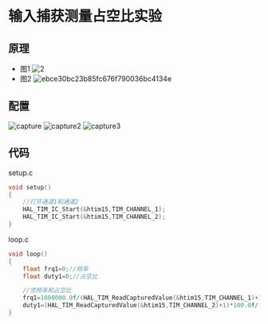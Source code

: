 # 输入捕获测量占空比实验
## 原理
- 图1
![2](https://github.com/user-attachments/assets/a9d46509-b00d-4608-9a49-7d9f414a2628)
- 图2
![ebce30bc23b85fc676f790036bc4134e](https://github.com/user-attachments/assets/d1d26b0f-12e9-40b7-8d99-9f41b155eacc)
## 配置
![capture](https://github.com/user-attachments/assets/f3c17abe-a1ac-44d1-a521-a1c54f05af93)
![capture2](https://github.com/user-attachments/assets/ce6f1abf-56c2-4cad-8d3c-7883e5b0ac83)
![capture3](https://github.com/user-attachments/assets/fbce7016-853e-4b31-83ba-4b41ae07a69f)
## 代码
setup.c
```C
void setup()
{
    //打开通道1和通道2
    HAL_TIM_IC_Start(&htim15,TIM_CHANNEL_1);
    HAL_TIM_IC_Start(&htim15,TIM_CHANNEL_2);
}
```
loop.c
```C
void loop()
{
    float frq1=0;//频率
    float duty1=0;//占空比

    //求频率和占空比
    frq1=1000000.0f/(HAL_TIM_ReadCapturedValue(&htim15,TIM_CHANNEL_1)+1);
    duty1=(HAL_TIM_ReadCapturedValue(&htim15,TIM_CHANNEL_2)+1)*100.0f/(HAL_TIM_ReadCapturedValue(&htim15,TIM_CHANNEL_1)+1);
}
```
